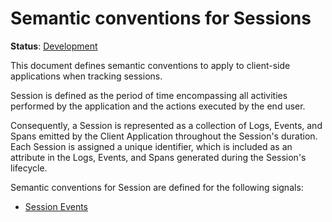 <!--- Hugo front matter used to generate the website version of this page:
linkTitle: Session
--->

# Semantic conventions for Sessions

**Status**: [Development][DocumentStatus]

This document defines semantic conventions to apply to client-side applications when tracking sessions.

Session is defined as the period of time encompassing all activities performed by the application and the actions
executed by the end user.

Consequently, a Session is represented as a collection of Logs, Events, and Spans emitted by the Client Application
throughout the Session's duration. Each Session is assigned a unique identifier, which is included as an attribute in
the Logs, Events, and Spans generated during the Session's lifecycle.

Semantic conventions for Session are defined for the following signals:

* [Session Events](session-events.md)

[DocumentStatus]: https://opentelemetry.io/docs/specs/otel/document-status
